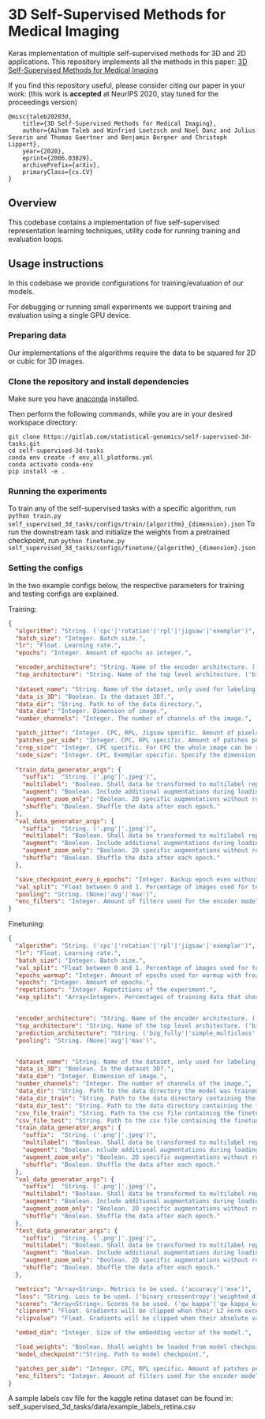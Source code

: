 # 3D Self-Supervised Methods for Medical Imaging

Keras implementation of multiple self-supervised methods for 3D and 2D applications. This repository implements all the methods in this paper: [3D Self-Supervised Methods for Medical Imaging](https://arxiv.org/abs/2006.03829)

If you find this repository useful, please consider citing our paper in your work: (this work is **accepted** at NeurIPS 2020, stay tuned for the proceedings version)
```
@misc{taleb20203d,
    title={3D Self-Supervised Methods for Medical Imaging},
    author={Aiham Taleb and Winfried Loetzsch and Noel Danz and Julius Severin and Thomas Gaertner and Benjamin Bergner and Christoph Lippert},
    year={2020},
    eprint={2006.03829},
    archivePrefix={arXiv},
    primaryClass={cs.CV}
}
```

## Overview

This codebase contains a implementation of five self-supervised representation learning
techniques, utility code for running training and evaluation loops.

## Usage instructions

In this codebase we provide configurations for training/evaluation of our models.

For debugging or running small experiments we support training and evaluation using a single GPU device.

### Preparing data

Our implementations of the algorithms require the data to be squared for 2D or cubic for 3D images.

### Clone the repository and install dependencies

Make sure you have [anaconda](https://docs.conda.io/projects/conda/en/latest/user-guide/install/index.html) installed.

Then perform the following commands, while you are in your desired workspace directory:
```shell script
git clone https://gitlab.com/statistical-genomics/self-supervised-3d-tasks.git
cd self-supervised-3d-tasks
conda env create -f env_all_platforms.yml
conda activate conda-env
pip install -e .
```

### Running the experiments
To train any of the self-supervised tasks with a specific algorithm, run `python train.py self_supervised_3d_tasks/configs/train/{algorithm}_{dimension}.json`
To run the downstream task and initialize the weights from a pretrained checkpoint, run `python finetune.py self_supervised_3d_tasks/configs/finetune/{algorithm}_{dimension}.json`

### Setting the configs

In the two example configs below, the respective parameters for training and testing configs are explained.

Training:
```json 
{
  "algorithm": "String. ('cpc'|'rotation'|'rpl'|'jigsaw'|'exemplar')",
  "batch_size": "Integer. Batch size.",
  "lr": "Float. Learning rate.",
  "epochs": "Integer. Amount of epochs as integer.",

  "encoder_architecture": "String. Name of the encoder architecture. ('DenseNet121'|'InceptionV3'|'ResNet50'|'ResNet50V2'|'ResNet101'|'ResNet101V2'|'ResNet152'|'InceptionResNetV2')",
  "top_architecture": "String. Name of the top level architecture. ('big_fully'|'simple_multiclass'|'unet_3d_upconv'|'unet_3d_upconv_patches') ",
    
  "dataset_name": "String. Name of the dataset, only used for labeling the log data.",
  "data_is_3D": "Boolean. Is the dataset 3D?.",
  "data_dir": "String. Path to of the data directory.",
  "data_dim": "Integer. Dimension of image.",
  "number_channels": "Integer. The number of channels of the image.",

  "patch_jitter": "Integer. CPC, RPL, Jigsaw specific. Amount of pixels the jitter every patch should have.",
  "patches_per_side": "Integer. CPC, RPL specific. Amount of patches per dimension. 2 patches per side result in 8 patches for a 2D and 16 patches for a 3D image.",
  "crop_size": "Integer. CPC specific. For CPC the whole image can be randomly cropped to a smaller size to make the self-supervised task harder",
  "code_size": "Integer. CPC, Exemplar specific. Specify the dimension of the latent space",
  
  "train_data_generator_args": {
    "suffix":  "String. ('.png'|'.jpeg')",
    "multilabel": "Boolean. Shall data be transformed to multilabel representation. (0 => [0, 0], 1 => [1, 0], 2 => [1, 1]",
    "augment": "Boolean. Include additional augmentations during loading the data. 2D augmentations: zooming, rotating. 3D augmentations: flipping, color distortion, rotation",
    "augment_zoom_only": "Boolean. 2D specific augmentations without rotating the image.",
    "shuffle": "Boolean. Shuffle the data after each epoch."
  },
  "val_data_generator_args": {
    "suffix":  "String. ('.png'|'.jpeg')",
    "multilabel": "Boolean. Shall data be transformed to multilabel representation. (0 => [0, 0], 1 => [1, 0], 2 => [1, 1]",
    "augment": "Boolean. Include additional augmentations during loading the data. 2D augmentations: zooming, rotating. 3D augmentations: flipping, color distortion, rotation",
    "augment_zoom_only": "Boolean. 2D specific augmentations without rotating the image.",
    "shuffle": "Boolean. Shuffle the data after each epoch."
  },

  "save_checkpoint_every_n_epochs": "Integer. Backup epoch even without improvements every n epochs.",
  "val_split": "Float between 0 and 1. Percentage of images used for test, None for no validation set.",
  "pooling": "String. (None|'avg'|'max')",
  "enc_filters": "Integer. Amount of filters used for the encoder model"
}
```

Finetuning:
```json
{
  "algorithm": "String. ('cpc'|'rotation'|'rpl'|'jigsaw'|'exemplar')",
  "lr": "Float. Learning rate.",
  "batch_size": "Integer. Batch size.",
  "val_split": "Float between 0 and 1. Percentage of images used for test. None for no validation set.",
  "epochs_warmup": "Integer. Amount of epochs used for warmup with frozen weights. ",
  "epochs": "Integer. Amount of epochs.",
  "repetitions": "Integer. Repetitions of the experiment.",
  "exp_splits": "Array<Integer>. Percentages of training data that should be used for the experiments. ([100,10,1,50,25])",


  "encoder_architecture": "String. Name of the encoder architecture. ('DenseNet121'|'InceptionV3'|'ResNet50'|'ResNet50V2'|'ResNet101'|'ResNet101V2'|'ResNet152'|'InceptionResNetV2')",
  "top_architecture": "String. Name of the top level architecture. ('big_fully'|'simple_multiclass'|'unet_3d_upconv'|'unet_3d_upconv_patches')",
  "prediction_architecture": "String. ('big_fully'|'simple_multiclass'|'unet_3d_upconv')",
  "pooling": "String. (None|'avg'|'max')",


  "dataset_name": "String. Name of the dataset, only used for labeling the log data.",
  "data_is_3D": "Boolean. Is the dataset 3D?.",
  "data_dim": "Integer. Dimension of image.",
  "number_channels": "Integer. The number of channels of the image.",
  "data_dir": "String. Path to the data directory the model was trained on.",
  "data_dir_train": "String. Path to the data directory containing the finetuning train data.",
  "data_dir_test": "String. Path to the data directory containing the finetuning test data.",
  "csv_file_train": "String. Path to the csv file containing the finetuning train data.",
  "csv_file_test": "String. Path to the csv file containing the finetuning test data.",
  "train_data_generator_args": {
    "suffix":  "String. ('.png'|'.jpeg')",
    "multilabel": "Boolean. Shall data be transformed to multilabel representation. (0 => [0, 0], 1 => [1, 0], 2 => [1, 1]",
    "augment": "Boolean. nclude additional augmentations during loading the data. 2D augmentations: zooming, rotating. 3D augmentations: flipping, color distortion, rotation.",
    "augment_zoom_only": "Boolean. 2D specific augmentations without rotating the image.",
    "shuffle": "Boolean. Shuffle the data after each epoch."
  },
  "val_data_generator_args": {
    "suffix":  "String. ('.png'|'.jpeg')",
    "multilabel": "Boolean. Shall data be transformed to multilabel representation. (0 => [0, 0], 1 => [1, 0], 2 => [1, 1]",
    "augment": "Boolean. Include additional augmentations during loading the data. 2D augmentations: zooming, rotating. 3D augmentations: flipping, color distortion, rotation",
    "augment_zoom_only": "Boolean. 2D specific augmentations without rotating the image.",
    "shuffle": "Boolean. Shuffle the data after each epoch."
  },
  "test_data_generator_args": {
    "suffix":  "String. ('.png'|'.jpeg')",
    "multilabel": "Boolean. Shall data be transformed to multilabel representation. (0 => [0, 0], 1 => [1, 0], 2 => [1, 1]",
    "augment": "Boolean. Include additional augmentations during loading the data. 2D augmentations: zooming, rotating. 3D augmentations: flipping, color distortion, rotation",
    "augment_zoom_only": "Boolean. 2D specific augmentations without rotating the image.",
    "shuffle": "Boolean. Shuffle the data after each epoch."
  },

  "metrics": "Array<String>. Metrics to be used. ('accuracy'|'mse')",
  "loss": "String. Loss to be used. ('binary_crossentropy'|'weighted_dice_loss'|'weighted_sum_loss'|'weighted_categorical_crossentropy'|'jaccard_distance')",
  "scores": "Array<String>. Scores to be used. ('qw_kappa'|'qw_kappa_kaggle'|'cat_accuracy'|'cat_acc_kaggle'|'dice'|'jaccard')",
  "clipnorm": "Float. Gradients will be clipped when their L2 norm exceeds this value.",
  "clipvalue": "Float. Gradients will be clipped when their absolute value exceeds this value.",

  "embed_dim": "Integer. Size of the embedding vector of the model.",

  "load_weights": "Boolean. Shall weights be loaded from model checkpoint.",
  "model_checkpoint":"String. Path to model checkpoint.",

  "patches_per_side": "Integer. CPC, RPL specific. Amount of patches per dimension. 2 patches per side result in 8 patches for a 2D and 16 patches for a 3D image.",
  "enc_filters": "Integer. Amount of filters used for the encoder model"
}
```

A sample labels csv file for the kaggle retina dataset can be found in: self_supervised_3d_tasks/data/example_labels_retina.csv 
